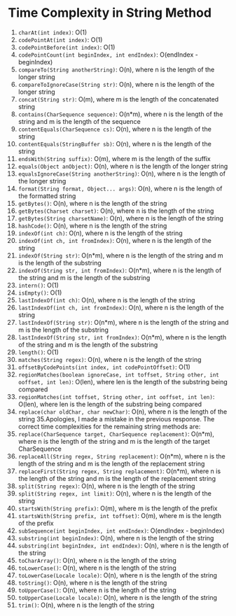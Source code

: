 # Time Complexity in String Method
1. `charAt(int index)`: O(1)
2. `codePointAt(int index)`: O(1)
3. `codePointBefore(int index)`: O(1)
4. `codePointCount(int beginIndex, int endIndex)`: O(endIndex - beginIndex)
5. `compareTo(String anotherString)`: O(n), where n is the length of the longer string
6. `compareToIgnoreCase(String str)`: O(n), where n is the length of the longer string
7. `concat(String str)`: O(m), where m is the length of the concatenated string
8. `contains(CharSequence sequence)`: O(n*m), where n is the length of the string and m is the length of the sequence
9. `contentEquals(CharSequence cs)`: O(n), where n is the length of the string
10. `contentEquals(StringBuffer sb)`: O(n), where n is the length of the string
11. `endsWith(String suffix)`: O(m), where m is the length of the suffix
12. `equals(Object anObject)`: O(n), where n is the length of the longer string
13. `equalsIgnoreCase(String anotherString)`: O(n), where n is the length of the longer string
14. `format(String format, Object... args)`: O(n), where n is the length of the formatted string
15. `getBytes()`: O(n), where n is the length of the string
16. `getBytes(Charset charset)`: O(n), where n is the length of the string
17. `getBytes(String charsetName)`: O(n), where n is the length of the string
18. `hashCode()`: O(n), where n is the length of the string
19. `indexOf(int ch)`: O(n), where n is the length of the string
20. `indexOf(int ch, int fromIndex)`: O(n), where n is the length of the string
21. `indexOf(String str)`: O(n*m), where n is the length of the string and m is the length of the substring
22. `indexOf(String str, int fromIndex)`: O(n*m), where n is the length of the string and m is the length of the substring
23. `intern()`: O(1)
24. `isEmpty()`: O(1)
25. `lastIndexOf(int ch)`: O(n), where n is the length of the string
26. `lastIndexOf(int ch, int fromIndex)`: O(n), where n is the length of the string
27. `lastIndexOf(String str)`: O(n*m), where n is the length of the string and m is the length of the substring
28. `lastIndexOf(String str, int fromIndex)`: O(n*m), where n is the length of the string and m is the length of the substring
29. `length()`: O(1)
30. `matches(String regex)`: O(n), where n is the length of the string
31. `offsetByCodePoints(int index, int codePointOffset)`: O(1)
32. `regionMatches(boolean ignoreCase, int toffset, String other, int ooffset, int len)`: O(len), where len is the length of the substring being compared
33. `regionMatches(int toffset, String other, int ooffset, int len)`: O(len), where len is the length of the substring being compared
34. `replace(char oldChar, char newChar)`: O(n), where n is the length of the string
35.Apologies, I made a mistake in the previous response. The correct time complexities for the remaining string methods are:
35. `replace(CharSequence target, CharSequence replacement)`: O(n*m), where n is the length of the string and m is the length of the target CharSequence
36. `replaceAll(String regex, String replacement)`: O(n*m), where n is the length of the string and m is the length of the replacement string
37. `replaceFirst(String regex, String replacement)`: O(n*m), where n is the length of the string and m is the length of the replacement string
38. `split(String regex)`: O(n), where n is the length of the string
39. `split(String regex, int limit)`: O(n), where n is the length of the string
40. `startsWith(String prefix)`: O(m), where m is the length of the prefix
41. `startsWith(String prefix, int toffset)`: O(m), where m is the length of the prefix
42. `subSequence(int beginIndex, int endIndex)`: O(endIndex - beginIndex)
43. `substring(int beginIndex)`: O(n), where n is the length of the string
44. `substring(int beginIndex, int endIndex)`: O(n), where n is the length of the string
45. `toCharArray()`: O(n), where n is the length of the string
46. `toLowerCase()`: O(n), where n is the length of the string
47. `toLowerCase(Locale locale)`: O(n), where n is the length of the string
48. `toString()`: O(n), where n is the length of the string
49. `toUpperCase()`: O(n), where n is the length of the string
50. `toUpperCase(Locale locale)`: O(n), where n is the length of the string
51. `trim()`: O(n), where n is the length of the string